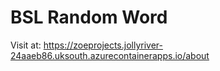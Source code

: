 # BSL Random Word

Visit at: https://zoeprojects.jollyriver-24aaeb86.uksouth.azurecontainerapps.io/about